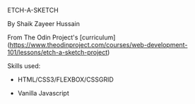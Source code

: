 ETCH-A-SKETCH

By Shaik Zayeer Hussain


From The Odin Project's [curriculum] (https://www.theodinproject.com/courses/web-development-101/lessons/etch-a-sketch-project)


Skills used:

* HTML/CSS3/FLEXBOX/CSSGRID

* Vanilla Javascript

